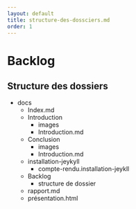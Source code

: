 ```yaml
---
layout: default
title: structure-des-dossciers.md
order: 1
---
```


# Backlog
## Structure des dossiers
<!-- new slide -->


- docs
  - Index.md
  - Introduction
    - images
    - Introduction.md
  - Conclusion
    - images
    - Introduction.md
  - installation-jeykyll
     - compte-rendu.installation-jeykll
  - Backlog
      - structure de dossier
  -  rapport.md
  -  présentation.html




<!-- new slide -->